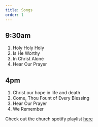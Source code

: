 ```yaml
---
title: Songs
order: 1
---
```


## 9:30am 
1. Holy Holy Holy
2. Is He Worthy
3. In Christ Alone
4. Hear Our Prayer

## 4pm 
1. Christ our hope in life and death
2. Come, Thou Fount of Every Blessing
3. Hear Our Prayer
4. We Remember

Check out the church spotify playlist [here](https://open.spotify.com/playlist/3gh0ZKXkJBDbNEnZqJJDXj?si=0908aa3f87544643)
